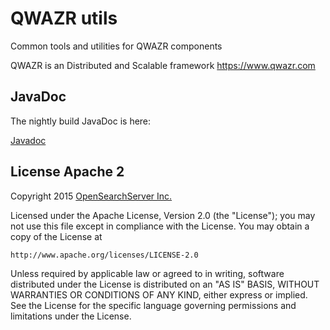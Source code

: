 QWAZR utils
===========

Common tools and utilities for QWAZR components

QWAZR is an Distributed and Scalable framework
https://www.qwazr.com

JavaDoc
-------

The nightly build JavaDoc is here:

[Javadoc](http://qwazr.github.io/qwazr-utils/)

License Apache 2
----------------

Copyright 2015 [OpenSearchServer Inc.](http://www.opensearchserver.com)


Licensed under the Apache License, Version 2.0 (the "License");
you may not use this file except in compliance with the License.
You may obtain a copy of the License at

    http://www.apache.org/licenses/LICENSE-2.0

Unless required by applicable law or agreed to in writing, software
distributed under the License is distributed on an "AS IS" BASIS,
WITHOUT WARRANTIES OR CONDITIONS OF ANY KIND, either express or implied.
See the License for the specific language governing permissions and
limitations under the License.